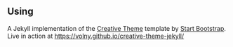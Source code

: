 ## Using
A Jekyll implementation of the [Creative Theme](http://startbootstrap.com/template-overviews/creative/) template by [Start Bootstrap](http://startbootstrap.com). Live in action at <https://volny.github.io/creative-theme-jekyll/>

